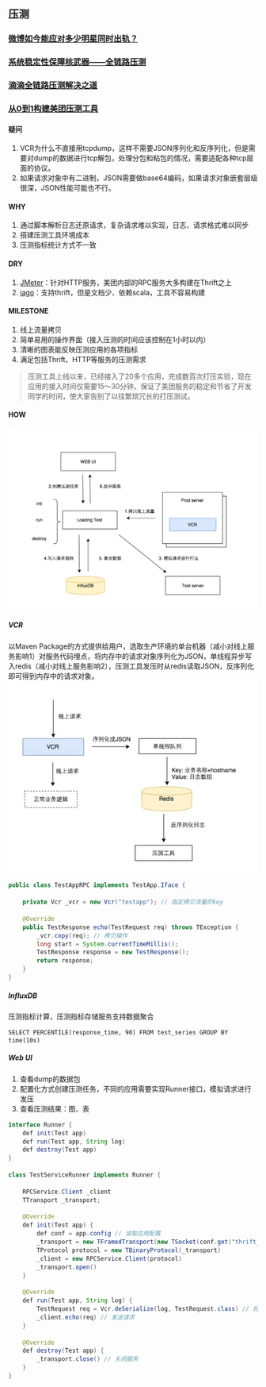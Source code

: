 ## 压测

### [微博如今能应对多少明星同时出轨？](https://mp.weixin.qq.com/s?__biz=MzIzMzk2NDQyMw==&mid=2247486632&amp;idx=1&amp;sn=c9b9dbe970cd18fb3491746f73c8737c)

### [系统稳定性保障核武器——全链路压测](https://yq.aliyun.com/articles/163747)

### [滴滴全链路压测解决之道](https://mp.weixin.qq.com/s/T0bDCiw2zX-TmqVq6HoTAw)

### [从0到1构建美团压测工具](https://tech.meituan.com/loading_test.html)
#### 疑问
1. VCR为什么不直接用tcpdump，这样不需要JSON序列化和反序列化，但是需要对dump的数据进行tcp解包，处理分包和粘包的情况，需要适配各种tcp层面的协议。
2. 如果请求对象中有二进制，JSON需要做base64编码，如果请求对象嵌套层级很深，JSON性能可能也不行。

#### WHY
1. 通过脚本解析日志还原请求，复杂请求难以实现，日志、请求格式难以同步
2. 搭建压测工具环境成本
3. 压测指标统计方式不一致

#### DRY
1. [JMeter](http://jmeter.apache.org/)：针对HTTP服务，美团内部的RPC服务大多构建在Thrift之上
2. [iago](https://github.com/twitter/iago)：支持thrift，但是文档少、依赖scala，工具不容易构建

#### MILESTONE
1. 线上流量拷贝
2. 简单易用的操作界面（接入压测的时间应该控制在1小时以内）
3. 清晰的图表能反映压测应用的各项指标
4. 满足包括Thrift、HTTP等服务的压测需求

>压测工具上线以来，已经接入了20多个应用，完成数百次打压实验，现在应用的接入时间仅需要15～30分钟。保证了美团服务的稳定和节省了开发同学的时间，使大家告别了以往繁琐冗长的打压测试。

#### HOW
![](压测/loading_test.png)

##### VCR
以Maven Package的方式提供给用户，选取生产环境的单台机器（减小对线上服务影响1）对服务代码埋点，将内存中的请求对象序列化为JSON，单线程异步写入redis（减小对线上服务影响2），压测工具发压时从redis读取JSON，反序列化即可得到内存中的请求对象。
![](压测/vcr.png)

```Java
public class TestAppRPC implements TestApp.Iface {

    private Vcr _vcr = new Vcr("testapp"); // 指定拷贝流量的key

    @Override
    public TestResponse echo(TestRequest req) throws TException {
        _vcr.copy(req); // 拷贝操作
        long start = System.currentTimeMillis();
        TestResponse response = new TestResponse();
        return response;
    }
}
```

##### InfluxDB
压测指标计算，压测指标存储服务支持数据聚合
```
SELECT PERCENTILE(response_time, 90) FROM test_series GROUP BY time(10s)
```

##### Web UI
1. 查看dump的数据包
2. 配置化方式创建压测任务，不同的应用需要实现Runner接口，模拟请求进行发压
3. 查看压测结果：图、表

```Java
interface Runner {
    def init(Test app)
    def run(Test app, String log)
    def destroy(Test app)
}

class TestServiceRunner implements Runner {

    RPCService.Client _client
    TTransport _transport;

    @Override
    def init(Test app) {
        def conf = app.config // 读取应用配置
        _transport = new TFramedTransport(new TSocket(conf.get("thrift_service_host") as String, conf.get("thrift_service_port") as int))
        TProtocol protocol = new TBinaryProtocol(_transport)
        _client = new RPCService.Client(protocol)
        _transport.open()
    }

    @Override
    def run(Test app, String log) {
        TestRequest req = Vcr.deSerialize(log, TestRequest.class) // 将拷贝流量反序列化
        _client.echo(req) // 发送请求
    }

    @Override
    def destroy(Test app) {
        _transport.close() // 关闭服务
    }
}
```
